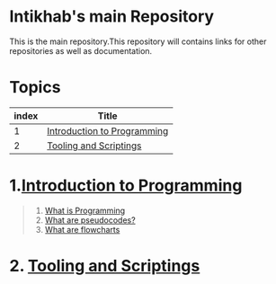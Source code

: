 # Intikhab's main Repository

This is the main repository.This repository will contains links for other repositories as well as documentation.

# Topics

| index | Title |
| -------|-------|
| 1 | [Introduction to Programming](#Introduction-to-Programming) |
| 2 | [Tooling and Scriptings]() |

# 1.[Introduction to Programming](knowledgebase/intro-to-programming/1-introduction-to-programming.md)

>1. [What is Programming](knowledgebase/intro-to-programming/1.1-what-is-programming.md)
>2. [What are pseudocodes?]()
>3. [What are flowcharts]()

# 2. [Tooling and Scriptings](#)
